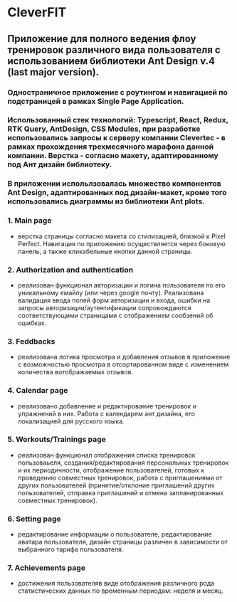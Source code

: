 # CleverFIT

## Приложение для полного ведения флоу тренировок различного вида пользователя с использованием библиотеки Ant Design v.4 (last major version).

### Одностраничное приложение с роутингом и навигацией по подстраницей в рамках Single Page Application.

### Использованный стек технологий: Typescript, React, Redux, RTK Query, AntDesign, CSS Modules, при разработке использовались запросы к серверу компании Clevertec - в рамках прохождения трехмесячного марафона данной компании. Верстка - согласно макету, адаптированному под Ант дизайн библиотеку.

### В приложении испольлзовалась множество компонентов Ant Design, адаптированных под дизайн-макет, кроме того использовались диаграммы из библиотеки Ant plots.

### 1. Main page

-   верстка страницы согласно макета со стилизацией, близкой к Pixel Perfect. Навигация по приложению осуществляется через боковую панель, а также кликабельные кнопки данной страницы.

### 2. Authorization and authentication

-   реализован функционал авторизации и логина пользователя по его уникальному емайлу (или через google почту). Реализована валидация ввода полей форм авторизации и входа, ошибки на запросы авторизации/аутентификации сопровождаются соответствующими страницами с отображением сообзений об ошибках.

### 3. Feddbacks

-   реализована логика просмотра и добавления отзывов в приложение с возможностью просмотра в отсортированном виде с изменением количества вотображаемых отзывов.

### 4. Calendar page

-   реализовано добавление и редактирование тренировок и упражнений в них. Работа с календарем ант дизайна, его локализацией для русского языка.

### 5. Workouts/Trainings page

-   реализован функционал отображения списка тренировок пользоваьеля, создания/редактирования персональных тренировок и их периодичности, отображение пользователей, готовых к проведению совместных тренировок, работа с приглашениями от других пользователей (принятие/отклоние приглашений других пользователей, отправка приглашений и отмена запланированных совместных тренировок).

### 6. Setting page

-   редактирование информации о пользователе, редактирование аватара пользователя, дизайн страницы различен в зависимости от выбранного тарифа пользователя.

### 7. Achievements page

-   достижения пользователяв виде отображения различного рода статистических данных по временным периодам: неделя и месяц.
